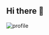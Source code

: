 ## Hi there 👋

![profile](https://user-images.githubusercontent.com/88697142/211988461-8e0ab737-07a3-4dae-8a33-97289afb045b.png)
